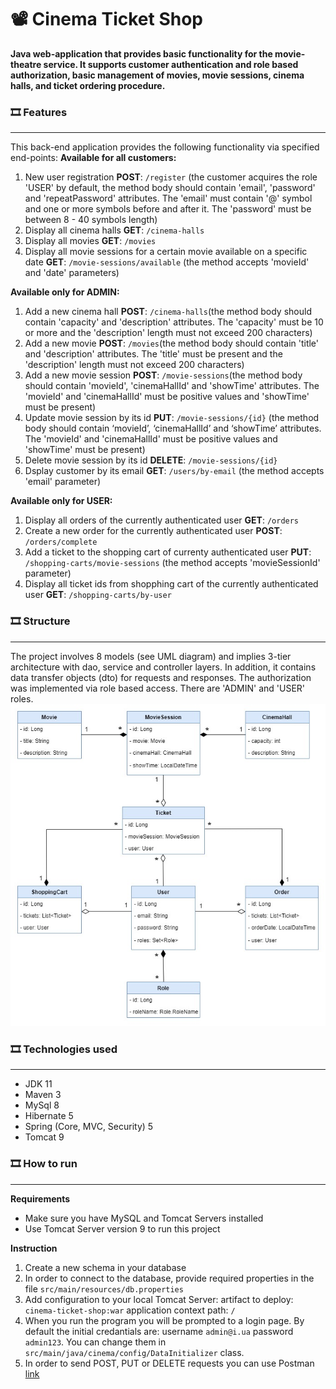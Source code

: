 #	📽 Cinema Ticket Shop

**Java web-application that provides basic functionality for the movie-theatre service. It supports customer authentication and role based authorization, basic management of movies,  movie sessions, cinema halls, and  ticket ordering procedure.**

### 🎞️️ Features
---
This back-end application provides the following functionality via specified end-points:
**Available for all customers:**
1) New user registration **POST**: `/register` (the customer acquires the role 'USER' by default, the method body should contain 'email', 'password' and 'repeatPassword' attributes. The 'email' must contain '@' symbol and one or more symbols before and after it. The 'password' must be between 8 - 40 symbols length)
2) Display all cinema halls **GET**: `/cinema-halls`
3) Display all movies **GET**: `/movies`
4) Display all movie sessions for a certain movie available on a specific date **GET**: `/movie-sessions/available` (the method accepts 'movieId' and 'date' parameters)

**Available only for ADMIN:**
1) Add a new cinema hall **POST**: `/cinema-halls`(the method body should contain 'capacity' and 'description' attributes. The 'capacity' must be 10 or more and the 'description' length must not exceed 200 characters)
2) Add a new movie **POST**: `/movies`(the method body should contain 'title' and 'description' attributes. The 'title' must be present and the 'description' length must not exceed 200 characters)
3) Add a new movie session **POST**: `/movie-sessions`(the method body should contain 'movieId', 'cinemaHallId' and 'showTime' attributes. The 'movieId' and 'cinemaHallId' must be positive values and 'showTime' must be present)
4) Update movie session by its id **PUT**: `/movie-sessions/{id}` (the method body should contain ‘movieId’, ‘cinemaHallId’ and ‘showTime’ attributes. The 'movieId' and 'cinemaHallId' must be positive values and 'showTime' must be present)
5) Delete movie session by its id **DELETE**: `/movie-sessions/{id}`
6) Dsplay customer by its email **GET**: `/users/by-email` (the method accepts 'email' parameter)

**Available only for USER:**
1) Display all orders of the currently authenticated user **GET**: `/orders`
2) Create a new order for the currently authenticated user **POST**: `/orders/complete`
3) Add a ticket to the shopping cart of currenty authenticated user **PUT**: `/shopping-carts/movie-sessions` (the method accepts 'movieSessionId' parameter)
4) Display all ticket ids from shopphing cart of the currently authenticated user **GET**: `/shopping-carts/by-user`

### 🎞️ Structure
---
The project involves 8 models (see UML diagram) and implies 3-tier architecture with dao, service and controller layers. In addition, it contains data transfer objects (dto) for requests and responses. The authorization was implemented via role based access. There are 'ADMIN' and 'USER' roles.
![image-name](UML_diagram.jpg)

### 🎞️ Technologies used
---
* JDK 11
* Maven 3
* MySql 8
* Hibernate 5
* Spring (Core, MVC, Security) 5
* Tomcat 9

### 🎞️ How to run
---
**Requirements**
* Make sure you have MySQL and Tomcat Servers installed
* Use Tomcat Server version 9 to run this project

**Instruction**
1. Create a new schema in your database
2. In order to connect to the database, provide required properties in the file `src/main/resources/db.properties`
3. Add configuration to your local Tomcat Server:
   artifact to deploy: `cinema-ticket-shop:war`
   application context path: `/`
4. When you run the program you will be prompted to a login page. By default the initial credantials are: username `admin@i.ua` password `admin123`. You can change them in `src/main/java/cinema/config/DataInitializer` class.
5. In order to send POST, PUT or DELETE requests you can use Postman [link](https://www.postman.com/)

